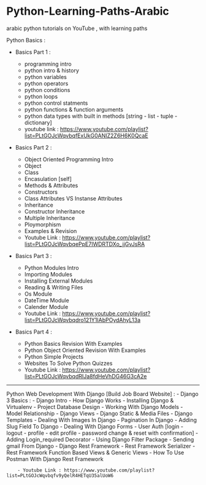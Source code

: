 # Python-Learning-Paths-Arabic
arabic python tutorials on YouTube , with learning paths 

Python Basics :
  - Basics Part 1  :
      - programming intro 
      - python intro & history 
      - python variables
      - python operators 
      - python conditions 
      - python loops
      - python control statments 
      - python functions & function arguments 
      - python data types with built in methods [string - list - tuple - dictionary]
      - youtube link : https://www.youtube.com/playlist?list=PLtGOJcWqvbqfExUkG0ANIZ2Z6H6K0QcaE

  
  - Basics Part 2 : 
      - Object Oriented Programming Intro
      - Object
      - Class 
      - Encasulation [self]
      - Methods & Attributes 
      - Constructors 
      - Class Attributes VS Instanse Attributes 
      - Inheritance
      - Constructor Inheritance 
      - Multiple Inheritance
      - Ploymorphism 
      - Examples & Revision 
      - Youtube Link : https://www.youtube.com/playlist?list=PLtGOJcWqvbqePpE7IWDRTDXo_jjGvJsRA
      
   
   - Basics Part 3 :
      - Python Modules Intro
      - Importing Modules 
      - Installing External Modules
      - Reading & Writing Files
      - Os Module
      - DateTime Module
      - Calender Module 
      - Youtube Link : https://www.youtube.com/playlist?list=PLtGOJcWqvbqdro121Y1IAbPOydAhyL13a
      
   
   - Basics Part 4 : 
      - Python Basics Revision With Examples
      - Python Object Oriented Revision With Examples 
      - Python Simple Projects 
      - Websites To Solve Python Quizzes 
      - Youtube Link : https://www.youtube.com/playlist?list=PLtGOJcWqvbqdRIJa8fdHeVhDG46G3cA2e
      
 ----------------------------------------------------------
  Python Web Development With Django [Build Job Board Website] : 
    - Django 3 Basics : 
        - Django Intro 
        - How Django Works 
        - Installing Django & Virtualenv
        - Project Database Design 
        - Working With Django Models
        - Model Relationship 
        - Django Views
        - Django Static & Media Files
        - Django Templates
        - Dealing With Images In Django 
        - Pagination In Django 
        - Adding Slug Field To Django 
        - Dealing With Django Forms
        - User Auth [login - logout - profile - edit profile - password change & reset with confirmation]
        - Adding Login_required Decorator
        - Using Django Filter Package
        - Sending gmail From Django 
        - Django Rest Framework 
        - Rest Framework Serializer
        - Rest Framework Function Based Views & Generic Views 
        - How To Use Postman With Django Rest Framework 
        
        - Youtube Link : https://www.youtube.com/playlist?list=PLtGOJcWqvbqfv9yQelR4HETqU35alUoW6
      
      
      
      
      
      
      
